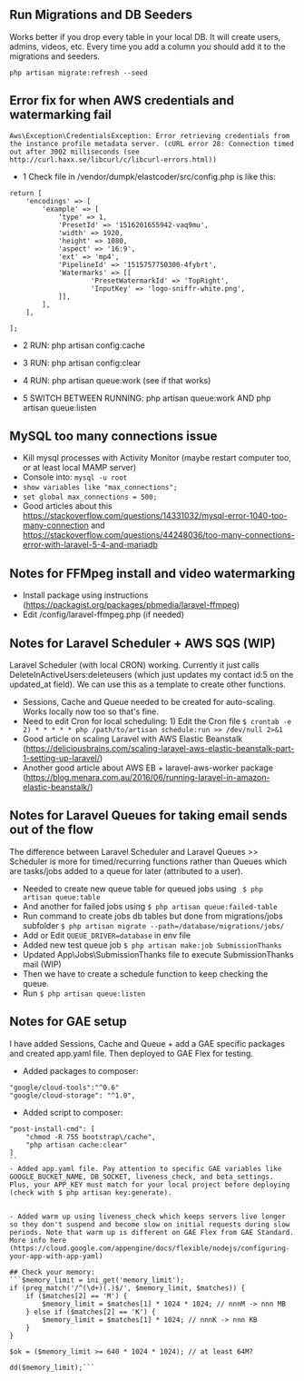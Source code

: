 
## Run Migrations and DB Seeders
Works better if you drop every table in your local DB.
It will create users, admins, videos, etc.
Every time you add a column you should add it to the migrations and seeders.

```php artisan migrate:refresh --seed```
## Error fix for when AWS credentials and watermarking fail

```Aws\Exception\CredentialsException: Error retrieving credentials from the instance profile metadata server. (cURL error 28: Connection timed out after 3002 milliseconds (see http://curl.haxx.se/libcurl/c/libcurl-errors.html))```

- 1 Check file in /vendor/dumpk/elastcoder/src/config.php is like this:

```
return [
    'encodings' => [
        'example' => [
            'type' => 1,
            'PresetId' => '1516201655942-vaq9mu',
            'width' => 1920,
            'height' => 1080,
            'aspect' => '16:9',
            'ext' => 'mp4',
            'PipelineId' => '1515757750300-4fybrt',
            'Watermarks' => [[
                    'PresetWatermarkId' => 'TopRight',
                    'InputKey' => 'logo-sniffr-white.png',
            ]],
        ],
    ],

];
```
- 2 RUN: php artisan config:cache

- 3 RUN: php artisan config:clear

- 4 RUN: php artisan queue:work (see if that works)

- 5 SWITCH BETWEEN RUNNING: php artisan queue:work AND php artisan queue:listen


## MySQL too many connections issue

- Kill mysql processes with Activity Monitor (maybe restart computer too, or at least local MAMP server)
- Console into: `mysql -u root`
- `show variables like "max_connections";`
- `set global max_connections = 500;`
- Good articles about this https://stackoverflow.com/questions/14331032/mysql-error-1040-too-many-connection and https://stackoverflow.com/questions/44248036/too-many-connections-error-with-laravel-5-4-and-mariadb

## Notes for FFMpeg install and video watermarking

- Install package using instructions (https://packagist.org/packages/pbmedia/laravel-ffmpeg)
- Edit /config/laravel-ffmpeg.php (if needed)

## Notes for Laravel Scheduler + AWS SQS (WIP)

Laravel Scheduler (with local CRON) working. Currently it just calls DeleteInActiveUsers:deleteusers (which just updates my contact id:5 on the updated_at field). We can use this as a template to create other functions.

- Sessions, Cache and Queue needed to be created for auto-scaling. Works locally now too so that's fine.
- Need to edit Cron for local scheduling: 1) Edit the Cron file `$ crontab -e 2) * * * * * php /path/to/artisan schedule:run >> /dev/null 2>&1`
- Good article on scaling Laravel with AWS Elastic Beanstalk (https://deliciousbrains.com/scaling-laravel-aws-elastic-beanstalk-part-1-setting-up-laravel/)
- Another good article about AWS EB + laravel-aws-worker package (https://blog.menara.com.au/2016/06/running-laravel-in-amazon-elastic-beanstalk/)


## Notes for Laravel Queues for taking email sends out of the flow

The difference between Laravel Scheduler and Laravel Queues >> Scheduler is more for timed/recurring functions rather than Queues which are tasks/jobs added to a queue for later (attributed to a user).

- Needed to create new queue table for queued jobs using 
` $ php artisan queue:table`
- And another for failed jobs using `$ php artisan queue:failed-table`
- Run command to create jobs db tables but done from migrations/jobs subfolder 
` $ php artisan migrate --path=/database/migrations/jobs/ `
- Add or Edit `QUEUE_DRIVER=database` in env file
- Added new test queue job ` $ php artisan make:job SubmissionThanks `
- Updated App\Jobs\SubmissionThanks file to execute SubmissionThanks mail (WIP)
- Then we have to create a schedule function to keep checking the queue.
- Run `$ php artisan queue:listen`

## Notes for GAE setup

I have added Sessions, Cache and Queue + add a GAE specific packages and created app.yaml file. Then deployed to GAE Flex for testing.

- Added packages to composer:
```
"google/cloud-tools":"^0.6"
"google/cloud-storage": "^1.0",
```
- Added script to composer:
```
"post-install-cmd": [
    "chmod -R 755 bootstrap\/cache",
    "php artisan cache:clear"
]
``
- Added app.yaml file. Pay attention to specific GAE variables like GOOGLE_BUCKET_NAME, DB_SOCKET, liveness_check, and beta_settings. Plus, your APP_KEY must match for your local project before deploying (check with $ php artisan key:generate).


- Added warm up using liveness_check which keeps servers live longer so they don't suspend and become slow on initial requests during slow periods. Note that warm up is different on GAE Flex from GAE Standard. More info here (https://cloud.google.com/appengine/docs/flexible/nodejs/configuring-your-app-with-app-yaml)

## Check your memory:
```$memory_limit = ini_get('memory_limit');
if (preg_match('/^(\d+)(.)$/', $memory_limit, $matches)) {
    if ($matches[2] == 'M') {
        $memory_limit = $matches[1] * 1024 * 1024; // nnnM -> nnn MB
    } else if ($matches[2] == 'K') {
        $memory_limit = $matches[1] * 1024; // nnnK -> nnn KB
    }
}

$ok = ($memory_limit >= 640 * 1024 * 1024); // at least 64M?

dd($memory_limit);```